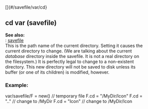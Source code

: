 []{#/savefile/var/cd}    
## cd var (savefile)    
**See also:**    
:   [savefile](/ref/savefile.md)    
This is the path name of the current directory. Setting it causes the    
current directory to change. (We are talking about the current    
*database* directory inside the savefile. It is not a real directory on    
the filesystem.) It is perfectly legal to change to a non-existent    
directory. This new directory will not be saved to disk unless its    
buffer (or one of its children) is modified, however.    
### Example:    
var/savefile/F = new() // temporary file F.cd = \"/MyDir/Icon\" F.cd =    
\"..\" // change to /MyDir F.cd = \"Icon\" // change to /MyDir/Icon  